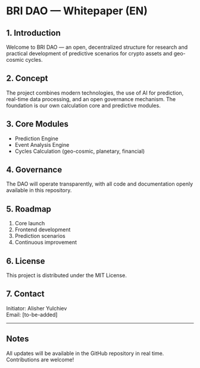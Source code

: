# BRI DAO — Whitepaper (EN)

## 1. Introduction

Welcome to BRI DAO — an open, decentralized structure for research and practical development of predictive scenarios for crypto assets and geo-cosmic cycles.

## 2. Concept

The project combines modern technologies, the use of AI for prediction, real-time data processing, and an open governance mechanism. The foundation is our own calculation core and predictive modules.

## 3. Core Modules

- Prediction Engine
- Event Analysis Engine
- Cycles Calculation (geo-cosmic, planetary, financial)

## 4. Governance

The DAO will operate transparently, with all code and documentation openly available in this repository.

## 5. Roadmap

1. Core launch
2. Frontend development
3. Prediction scenarios
4. Continuous improvement

## 6. License

This project is distributed under the MIT License.

## 7. Contact


Initiator: Alisher Yulchiev  
Email: [to-be-added]


---

## Notes

All updates will be available in the GitHub repository in real time. Contributions are welcome!




